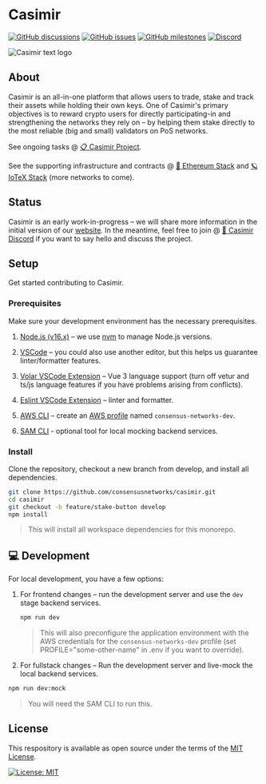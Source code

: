 # Casimir

[![GitHub discussions](https://consensusnetworks-shields.herokuapp.com/github/discussions/consensusnetworks/casimir)](https://github.com/consensusnetworks/casimir/discussions)
[![GitHub issues](https://consensusnetworks-shields.herokuapp.com/github/issues/consensusnetworks/casimir)](https://github.com/consensusnetworks/casimir/issues)
[![GitHub milestones](https://consensusnetworks-shields.herokuapp.com/github/milestones/all/consensusnetworks/casimir)](https://github.com/consensusnetworks/casimir/milestones)
[![Discord](https://consensusnetworks-shields.herokuapp.com/discord/976524855279226880?logo=discord)](https://discord.com/invite/Vy2b3gSZx8)

![Casimir text logo](https://user-images.githubusercontent.com/32200924/169926563-5a12f3c0-de02-417c-97b0-e4d7e2cc2024.svg)

## About

Casimir is an all-in-one platform that allows users to trade, stake and track their assets while holding their own keys. One of Casimir's primary objectives is to reward crypto users for directly participating-in and strengthening the networks they rely on – by helping them stake directly to the most reliable (big and small) validators on PoS networks.

See ongoing tasks @ [📋 Casimir Project](https://github.com/orgs/consensusnetworks/projects/9/views/1).

See the supporting infrastructure and contracts @ [💎 Ethereum Stack](https://github.com/consensusnetworks/ethereum-stack) and [🪐 IoTeX Stack](https://github.com/consensusnetworks/iotex-stack) (more networks to come).

## Status

Casimir is an early work-in-progress – we will share more information in the initial version of our [website](apps/website/). In the meantime, feel free to join @ [💬 Casimir Discord](https://discord.com/invite/Vy2b3gSZx8) if you want to say hello and discuss the project.

## Setup

Get started contributing to Casimir.

### Prerequisites

Make sure your development environment has the necessary prerequisites.

1. [Node.js (v16.x)](https://nodejs.org/en/download/) – we use [nvm](https://github.com/nvm-sh/nvm) to manage Node.js versions.

2. [VSCode](https://code.visualstudio.com/) – you could also use another editor, but this helps us guarantee linter/formatter features.

3. [Volar VSCode Extension](https://marketplace.visualstudio.com/items?itemName=Vue.volar) – Vue 3 language support (turn off vetur and ts/js language features if you have problems arising from conflicts).

4. [Eslint VSCode Extension](https://marketplace.visualstudio.com/items?itemName=dbaeumer.vscode-eslint) – linter and formatter.

5. [AWS CLI](https://aws.amazon.com/cli/) – create an [AWS profile](https://docs.aws.amazon.com/cli/latest/userguide/cli-configure-profiles.html) named `consensus-networks-dev`.

6. [SAM CLI](https://docs.aws.amazon.com/serverless-application-model/latest/developerguide/serverless-sam-cli-install-mac.html) - optional tool for local mocking backend services.

### Install

Clone the repository, checkout a new branch from develop, and install all dependencies.

```zsh
git clone https://github.com/consensusnetworks/casimir.git
cd casimir
git checkout -b feature/stake-button develop
npm install
```

> This will install all workspace dependencies for this monorepo.

## 💻 Development

For local development, you have a few options:

1. For frontend changes – run the development server and use the `dev` stage backend services.

    ```zsh
    npm run dev
    ```

    > This will also preconfigure the application environment with the AWS credentials for the `consensus-networks-dev` profile (set PROFILE="some-other-name" in .env if you want to override).

2. For fullstack changes – Run the development server and live-mock the local backend services.

```zsh
npm run dev:mock
```

> You will need the SAM CLI to run this.

## License

This respository is available as open source under the terms of the [MIT License](https://opensource.org/licenses/MIT).

[![License: MIT](https://img.shields.io/badge/License-MIT-green.svg)](LICENSE.md)

